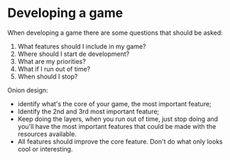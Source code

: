 # Developing a game

When developing a game there are some questions that should be asked:
1. What features should I include in my game?
2. Where should I start de development?
3. What are my priorities?
4. What if I run out of time?
5. When should I stop?

Onion design: 
- identify what's the core of your game, the most important feature;
- Identify the 2nd and 3rd most important feature;
- Keep doing the layers, when you run out of time, just stop doing and you'll have the most important features that could be made with the resources 
available.
- All features should improve the core feature. Don't do what only looks cool or interesting. 
